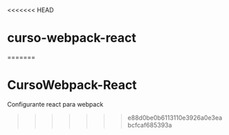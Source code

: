 <<<<<<< HEAD
# curso-webpack-react
=======
# CursoWebpack-React
Configurante react para webpack
>>>>>>> e88d0be0b6113110e3926a0e3eabcfcaf685393a
